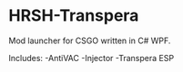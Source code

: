 # HRSH-Transpera
Mod launcher for CSGO written in C# WPF.

Includes:
-AntiVAC
-Injector
-Transpera ESP
